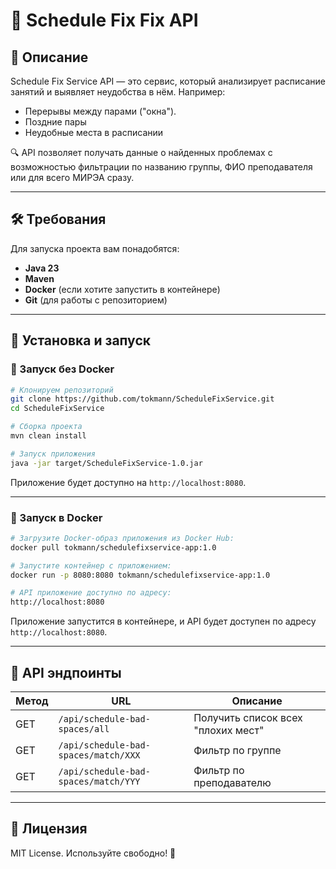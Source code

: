 # 📅 Schedule Fix Fix API

## 🚀 Описание
Schedule Fix Service API — это сервис, который анализирует расписание занятий и выявляет неудобства в нём. Например:
- Перерывы между парами ("окна").
- Поздние пары
- Неудобные места в расписании

🔍 API позволяет получать данные о найденных проблемах с возможностью фильтрации по названию группы, ФИО преподавателя или для всего МИРЭА сразу.

---


## 🛠 Требования
Для запуска проекта вам понадобятся:
- **Java 23**
- **Maven**
- **Docker** (если хотите запустить в контейнере)
- **Git** (для работы с репозиторием)

---

## 🔧 Установка и запуск
### 📌 Запуск без Docker
```sh
# Клонируем репозиторий
git clone https://github.com/tokmann/ScheduleFixService.git
cd ScheduleFixService

# Сборка проекта
mvn clean install

# Запуск приложения
java -jar target/ScheduleFixService-1.0.jar
```
Приложение будет доступно на `http://localhost:8080`.

---

### 🐳 Запуск в Docker
```sh
# Загрузите Docker-образ приложения из Docker Hub:
docker pull tokmann/schedulefixservice-app:1.0

# Запустите контейнер с приложением:
docker run -p 8080:8080 tokmann/schedulefixservice-app:1.0

# API приложение доступно по адресу:
http://localhost:8080
```

Приложение запустится в контейнере, и API будет доступен по адресу `http://localhost:8080`.

---

## 🔗 API эндпоинты
| Метод | URL                                  | Описание                           |
|--------|--------------------------------------|------------------------------------|
| GET | `/api/schedule-bad-spaces/all`       | Получить список всех "плохих мест" |
| GET | `/api/schedule-bad-spaces/match/XXX` | Фильтр по группе                   |
| GET | `/api/schedule-bad-spaces/match/YYY` | Фильтр по преподавателю            |

---

## 📜 Лицензия
MIT License. Используйте свободно! 🎉

